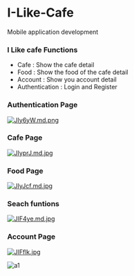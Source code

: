 # I-Like-Cafe
Mobile application development

### I Like cafe Functions
- Cafe : Show the cafe detail
- Food : Show the food of the cafe detail
- Account : Show you account detail
- Authentication : Login and Register

### Authentication Page
[![JIy6yW.md.png](https://sv1.picz.in.th/images/2023/01/22/JIy6yW.md.png)](https://www.picz.in.th/image/JIy6yW)


### Cafe Page
[![JIyprJ.md.jpg](https://sv1.picz.in.th/images/2023/01/22/JIyprJ.md.jpg)](https://www.picz.in.th/image/JIyprJ)

### Food Page
[![JIyJcf.md.jpg](https://sv1.picz.in.th/images/2023/01/22/JIyJcf.md.jpg)](https://www.picz.in.th/image/JIyJcf)

### Seach funtions
[![JIF4ye.md.jpg](https://sv1.picz.in.th/images/2023/01/22/JIF4ye.md.jpg)](https://www.picz.in.th/image/JIF4ye)

### Account Page
[![JIFflk.jpg](https://sv1.picz.in.th/images/2023/01/22/JIFflk.jpg)](https://www.picz.in.th/image/JIFflk)


![a1](https://user-images.githubusercontent.com/71135805/213906108-f6e5d9f2-cf1e-484d-9723-bcd1fdafce08.jpg)


